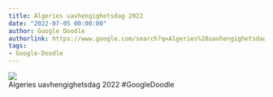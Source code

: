 ```yaml
---
title: Algeries uavhengighetsdag 2022
date: "2022-07-05 00:00:00"
author: Google Doodle
authorlink: https://www.google.com/search?q=Algeries%20uavhengighetsdag%202022
tags:
- Google-Doodle
---
```

<img src="https://www.google.com/logos/doodles/2022/algeria-independence-day-2022-6753651837109621-law.gif" referrerpolicy="no-referrer"><br>Algeries uavhengighetsdag 2022 #GoogleDoodle